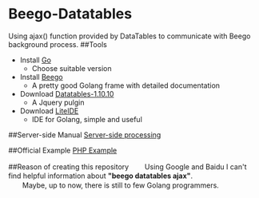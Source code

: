 # Beego-Datatables
Using ajax() function provided by DataTables to communicate with Beego background process.
##Tools
* Install  [Go](docscn.studygolang.com/doc/install)
	* Choose suitable version
* Install  [Beego](beego.me/quickstart)
	* A pretty good Golang frame with detailed documentation
* Download [Datatables-1.10.10](http://datatables.net/releases/DataTables-1.10.10.zip)
	* A Jquery pulgin
* Download [LiteIDE](http://www.golangtc.com/download/liteide)
	* IDE for Golang, simple and useful

##Server-side Manual
[Server-side processing](http://datatables.club/manual/server-side.html)

##Official Example
[PHP Example](http://datatables.club/example/server_side/simple.html)

##Reason of creating this repository
　　Using Google and Baidu I can't find helpful information about <strong>"beego datatables ajax"</strong>.<br/>
　　Maybe, up to now, there is still to few Golang programmers.<br/> 

